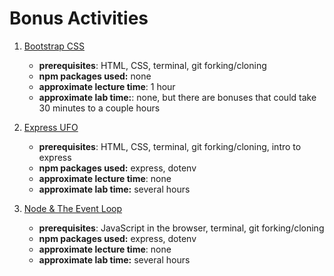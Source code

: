 # Bonus Activities

1. [Bootstrap CSS](https://github.com/joinpursuit/Intro-to-Bootstrap-CSS-Code-Along)

   - **prerequisites**: HTML, CSS, terminal, git forking/cloning
   - **npm packages used:** none
   - **approximate lecture time**: 1 hour
   - **approximate lab time:**: none, but there are bonuses that could take 30 minutes to a couple hours

1. [Express UFO](https://github.com/joinpursuit/express-ufo)

   - **prerequisites**: HTML, CSS, terminal, git forking/cloning, intro to express
   - **npm packages used:** express, dotenv
   - **approximate lecture time**: none
   - **approximate lab time:** several hours

1. [Node & The Event Loop](https://github.com/joinpursuit/Pursuit-Core-Web/tree/master/bonus_module_4/nodejs_intro)

   - **prerequisites**: JavaScript in the browser, terminal, git forking/cloning
   - **npm packages used:** express, dotenv
   - **approximate lecture time**: none
   - **approximate lab time:** several hours
